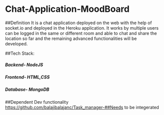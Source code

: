 # Chat-Application-MoodBoard

##Definition
It is a chat application deployed on the web with the help of socket.io and deployed in the Heroku application. It works by multiple users can be logged in the same or different 
room and able to chat and share the location so far and the remaining advanced functionalities will be developed.

##Tech Stack:
##### Backend- NodeJS
##### Frontend- HTML,CSS
##### Database- MongoDB

##Dependent Dev functionality
https://github.com/balajibalajanc/Task_manager-##Needs to be integerated
